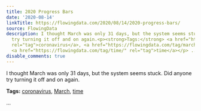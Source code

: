 ```yaml
---
title: 2020 Progress Bars
date: '2020-08-14'
linkTitle: https://flowingdata.com/2020/08/14/2020-progress-bars/
source: FlowingData
description: I thought March was only 31 days, but the system seems stuck. Did anyone
  try turning it off and on again.<p><strong>Tags:</strong> <a href="https://flowingdata.com/tag/coronavirus/"
  rel="tag">coronavirus</a>, <a href="https://flowingdata.com/tag/march/" rel="tag">March</a>,
  <a href="https://flowingdata.com/tag/time/" rel="tag">time</a></p> ...
disable_comments: true
---
```

I thought March was only 31 days, but the system seems stuck. Did anyone try turning it off and on again.<p><strong>Tags:</strong> <a href="https://flowingdata.com/tag/coronavirus/" rel="tag">coronavirus</a>, <a href="https://flowingdata.com/tag/march/" rel="tag">March</a>, <a href="https://flowingdata.com/tag/time/" rel="tag">time</a></p> ...